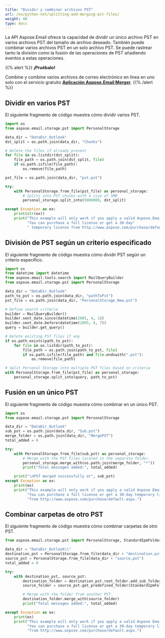 ```yaml
---
title: "Dividir y combinar archivos PST"
url: /es/python-net/splitting-and-merging-pst-files/
weight: 40
type: docs
---
```



La API Aspose.Email ofrece la capacidad de dividir un único archivo PST en varios archivos PST del tamaño de archivo deseado. También puede combinar varios archivos PST en un solo archivo PST. Se puede rastrear tanto la división como la fusión de las operaciones de PST añadiendo eventos a estas operaciones.

{{% alert %}}
**¡Pruébalo!**

Combine y combine varios archivos de correo electrónico en línea en uno solo con el servicio gratuito [**Aplicación Aspose.Email Merger**](https://products.aspose.app/email/es/merger).
{{% /alert %}}

## **Dividir en varios PST**
El siguiente fragmento de código muestra cómo dividir varios PST.

```py
import os
from aspose.email.storage.pst import PersonalStorage

data_dir = "DataDir_Outlook"
dst_split = os.path.join(data_dir, "Chunks")

# Delete the files if already present
for file in os.listdir(dst_split):
    file_path = os.path.join(dst_split, file)
    if os.path.isfile(file_path):
        os.remove(file_path)

pst_file = os.path.join(data_dir, "pst.pst")

try:
    with PersonalStorage.from_file(pst_file) as personal_storage:
        # Splits into PST chunks with a size of 5MB
        personal_storage.split_into(5000000, dst_split)

except Exception as ex:
    print(str(ex))
    print("This example will only work if you apply a valid Aspose.Email License. "
          "You can purchase a full license or get a 30-day"
          " temporary license from http://www.aspose.com/purchase/default.aspx.")
```
## **División de PST según un criterio especificado**
El siguiente fragmento de código muestra cómo dividir PST según un criterio específico.

```py
import os
from datetime import datetime
from aspose.email.tools.search import MailQueryBuilder
from aspose.email.storage.pst import PersonalStorage

data_dir = "DataDir_Outlook"
path_to_pst = os.path.join(data_dir, "pathToPst")
pst_file = os.path.join(data_dir, "PersonalStorage_New.pst")

# Define search criteria
builder = MailQueryBuilder()
builder.sent_date.since(datetime(2005, 4, 1))
builder.sent_date.before(datetime(2005, 4, 7))
query = builder.get_query()

# Delete existing PST files if any
if os.path.exists(path_to_pst):
    for file in os.listdir(path_to_pst):
        file_path = os.path.join(path_to_pst, file)
        if os.path.isfile(file_path) and file.endswith(".pst"):
            os.remove(file_path)

# Split Personal Storage into multiple PST files based on criteria
with PersonalStorage.from_file(pst_file) as personal_storage:
    personal_storage.split_into(query, path_to_pst)
```
## **Fusión en un único PST**
El siguiente fragmento de código muestra cómo combinar en un único PST.

```py
import os
from aspose.email.storage.pst import PersonalStorage

data_dir = "DataDir_Outlook"
sub_pst = os.path.join(data_dir, "Sub.pst")
merge_folder = os.path.join(data_dir, "MergePST")
total_added = 0

try:
    with PersonalStorage.from_file(sub_pst) as personal_storage:
        # Merge with the PST files located in the separate folder.
        personal_storage.merge_with(os.path.join(merge_folder, "*"))
        print("Total messages added:", total_added)

    print("\nPST merged successfully at", sub_pst)
except Exception as ex:
    print(ex)
    print("This example will only work if you apply a valid Aspose Email License. "
          "You can purchase a full license or get a 30-day temporary license "
          "from http://www.aspose.com/purchase/default.aspx.")
```
## **Combinar carpetas de otro PST**
El siguiente fragmento de código muestra cómo combinar carpetas de otro PST.

```py
from aspose.email.storage.pst import PersonalStorage, StandardIpmFolder

data_dir = "DataDir_Outlook\\"
destination_pst = PersonalStorage.from_file(data_dir + "destination.pst")
source_pst = PersonalStorage.from_file(data_dir + "source.pst")
total_added = 0

try:
    with destination_pst, source_pst:
        destination_folder = destination_pst.root_folder.add_sub_folder("FolderFromAnotherPst")
        source_folder = source_pst.get_predefined_folder(StandardIpmFolder.DELETED_ITEMS)

        # Merge with the folder from another PST.
        destination_folder.merge_with(source_folder)
        print("Total messages added:", total_added)

except Exception as ex:
    print(ex)
    print("This example will only work if you apply a valid Aspose Email License. "
          "You can purchase a full license or get a 30-day temporary license "
          "from http://www.aspose.com/purchase/default.aspx.")
```
